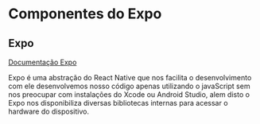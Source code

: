 #  Componentes do Expo

## Expo 

[Documentação Expo](https://docs.expo.io/versions/latest/)

Expo é uma abstração do React Native que nos facilita o desenvolvimento com ele desenvolvemos nosso código apenas utilizando o javaScript sem nos preocupar com instalações do Xcode ou Android Studio, alem disto o Expo nos disponibiliza diversas bibliotecas internas para acessar o hardware do dispositivo. 


